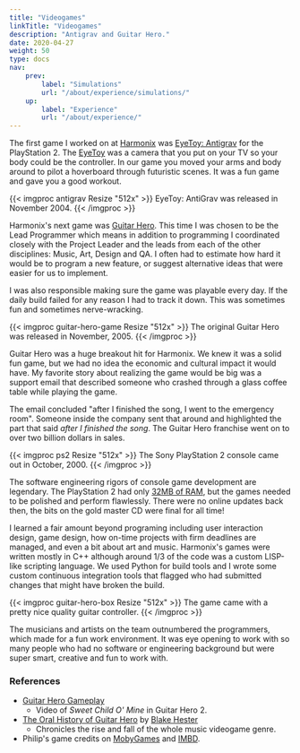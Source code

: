 ```yaml
---
title: "Videogames"
linkTitle: "Videogames"
description: "Antigrav and Guitar Hero."
date: 2020-04-27
weight: 50
type: docs
nav:
    prev:
        label: "Simulations"
        url: "/about/experience/simulations/"
    up:
        label: "Experience"
        url: "/about/experience/"
---
```


The first game I worked on at [Harmonix](https://www.harmonixmusic.com/)
was [EyeToy: Antigrav](https://en.wikipedia.org/wiki/EyeToy:_AntiGrav) for
the PlayStation 2. The [EyeToy](https://en.wikipedia.org/wiki/EyeToy) was a
camera that you put on your TV so your body could be the controller. In our
game you moved your arms and body around to pilot a hoverboard through
futuristic scenes. It was a fun game and gave you a good workout.

{{< imgproc antigrav Resize "512x" >}}
EyeToy: AntiGrav was released in November 2004.
{{< /imgproc >}}

Harmonix's next game was [Guitar
Hero](https://en.wikipedia.org/wiki/Guitar_Hero). This time I was chosen to be
the Lead Programmer which means in addition to programming I coordinated closely
with the Project Leader and the leads from each of the other disciplines: Music,
Art, Design and QA. I often had to estimate how hard it would be to program a
new feature, or suggest alternative ideas that were easier for us to
implement.

I was also responsible making sure the game was playable every day. If the
daily build failed for any reason I had to track it down. This was sometimes
fun and sometimes nerve-wracking.

{{< imgproc guitar-hero-game Resize "512x" >}}
The original Guitar Hero was released in November, 2005.
{{< /imgproc >}}

Guitar Hero was a huge breakout hit for Harmonix. We knew it was a solid
fun game, but we had no idea the economic and cultural impact it would
have. My favorite story about realizing the game would be big was a support
email that described someone who crashed through a glass coffee table while
playing the game.

The email concluded "after I finished the song, I went to the emergency
room". Someone inside the company sent that around and highlighted the part
that said *after I finished the song*. The Guitar Hero franchise went on to
over two billion dollars in sales.

{{< imgproc ps2 Resize "512x" >}}
The Sony PlayStation 2 console came out in October, 2000.
{{< /imgproc >}}

The software engineering rigors of console game development are legendary.
The PlayStation 2 had only [32MB of
RAM](https://en.wikipedia.org/wiki/PlayStation_2_technical_specifications),
but the games needed to be polished and perform flawlessly. There were no
online updates back then, the bits on the gold master CD were final for all
time!

I learned a fair amount beyond programing including user interaction
design, game design, how on-time projects with firm deadlines are managed,
and even a bit about art and music. Harmonix's games were written mostly in
C++ although around 1/3 of the code was a custom LISP-like scripting
language. We used Python for build tools and I wrote some custom continuous
integration tools that flagged who had submitted changes that might have
broken the build.

{{< imgproc guitar-hero-box Resize "512x" >}}
The game came with a pretty nice quality guitar controller.
{{< /imgproc >}}

The musicians and artists on the team outnumbered the programmers, which
made for a fun work environment. It was eye opening to work with so many
people who had no software or engineering background but were super smart,
creative and fun to work with.

### References

* [Guitar Hero Gameplay](https://youtu.be/JidwG46tazA)
    * Video of _Sweet Child O' Mine_ in Guitar Hero 2.
* [The Oral History of Guitar Hero](https://www.vice.com/en/article/wx8bey/the-oral-history-of-guitar-hero) by [Blake Hester](https://muckrack.com/blake-hester)
    * Chronicles the rise and fall of the whole music videogame genre.
* Philip's game credits on
  [MobyGames](https://www.mobygames.com/developer/sheet/view/developerId,161469/)
  and [IMBD](https://www.imdb.com/name/nm2109760/).
